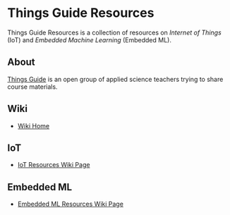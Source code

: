 # Things Guide Resources
Things Guide Resources is a collection of resources on *Internet of Things* (IoT) and *Embedded Machine Learning* (Embedded ML).

## About
[Things Guide](https://things.guide/) is an open group of applied science teachers trying to share course materials.

## Wiki
- [Wiki Home](./../../wiki/)

## IoT
- [IoT Resources Wiki Page](./../../wiki/IoT)

## Embedded ML
- [Embedded ML Resources Wiki Page](./../../wiki/Embedded-ML)
